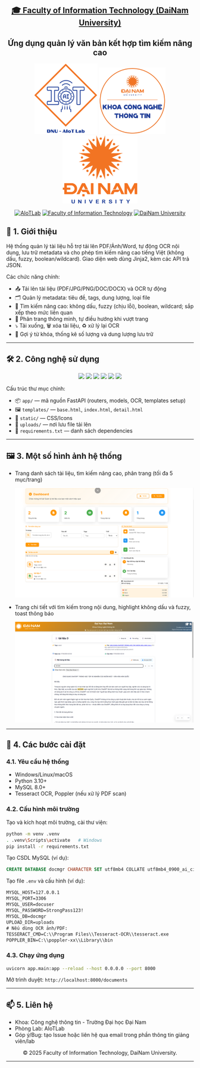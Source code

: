 <h2 align="center">
    <a href="https://dainam.edu.vn/vi/khoa-cong-nghe-thong-tin">
    🎓 Faculty of Information Technology (DaiNam University)
    </a>
</h2>
<h2 align="center">
   Ứng dụng quản lý văn bản kết hợp tìm kiếm nâng cao
</h2>
<div align="center">
    <p align="center">
        <img src="docs/aiotlab_logo.png" alt="AIoTLab Logo" width="170"/>
        <img src="docs/fitdnu_logo.png" alt="AIoTLab Logo" width="180"/>
        <img src="docs/dnu_logo.png" alt="DaiNam University Logo" width="200"/>
    </p>

[![AIoTLab](https://img.shields.io/badge/AIoTLab-green?style=for-the-badge)](https://www.facebook.com/DNUAIoTLab)
[![Faculty of Information Technology](https://img.shields.io/badge/Faculty%20of%20Information%20Technology-blue?style=for-the-badge)](https://dainam.edu.vn/vi/khoa-cong-nghe-thong-tin)
[![DaiNam University](https://img.shields.io/badge/DaiNam%20University-orange?style=for-the-badge)](https://dainam.edu.vn)
</div>

## 📖 1. Giới thiệu

Hệ thống quản lý tài liệu hỗ trợ tải lên PDF/Ảnh/Word, tự động OCR nội dung, lưu trữ metadata và cho phép tìm kiếm nâng cao tiếng Việt (không dấu, fuzzy, boolean/wildcard). Giao diện web dùng Jinja2, kèm các API trả JSON.

Các chức năng chính:
- 📤 Tải lên tài liệu (PDF/JPG/PNG/DOC/DOCX) và OCR tự động
- 🗂️ Quản lý metadata: tiêu đề, tags, dung lượng, loại file
- 🔎 Tìm kiếm nâng cao: không dấu, fuzzy (chịu lỗi), boolean, wildcard; sắp xếp theo mức liên quan
- 🧭 Phân trang thông minh, tự điều hướng khi vượt trang
- ⤵️ Tải xuống, 🗑️ xóa tài liệu, ♻️ xử lý lại OCR
- 🧾 Gợi ý từ khóa, thống kê số lượng và dung lượng lưu trữ

---

## 🛠️ 2. Công nghệ sử dụng

<p align="center">
  <img src="https://img.shields.io/badge/FastAPI-009688?style=for-the-badge&logo=fastapi&logoColor=white" />
  <img src="https://img.shields.io/badge/Python-3.10%2B-3776AB?style=for-the-badge&logo=python&logoColor=white" />
  <img src="https://img.shields.io/badge/MySQL-8.0%2B-4479A1?style=for-the-badge&logo=mysql&logoColor=white" />
  <img src="https://img.shields.io/badge/SQLAlchemy-1.4%2B-4E8EA2?style=for-the-badge&logo=python&logoColor=white" />
  <img src="https://img.shields.io/badge/TesseractOCR-Python-5A0FC8?style=for-the-badge" />
  <img src="https://img.shields.io/badge/Jinja2-Templates-DD4B39?style=for-the-badge&logo=jinja&logoColor=white" />
</p>

Cấu trúc thư mục chính:
- 📦 `app/` — mã nguồn FastAPI (routers, models, OCR, templates setup)
- 🖼️ `templates/` — `base.html`, `index.html`, `detail.html`
- 🎨 `static/` — CSS/Icons
- 📁 `uploads/` — nơi lưu file tải lên
- 📄 `requirements.txt` — danh sách dependencies

---

## 🖼️ 3. Một số hình ảnh hệ thống

- Trang danh sách tài liệu, tìm kiếm nâng cao, phân trang (tối đa 5 mục/trang)

  ![Server GUI](docs/quanly.png)
  
- Trang chi tiết với tìm kiếm trong nội dung, highlight không dấu và fuzzy, toast thông báo

  ![Server GUI](docs/chitiet.png)

---

## 🧭 4. Các bước cài đặt

### 4.1. Yêu cầu hệ thống
- Windows/Linux/macOS
- Python 3.10+
- MySQL 8.0+
- Tesseract OCR, Poppler (nếu xử lý PDF scan)

### 4.2. Cấu hình môi trường
Tạo và kích hoạt môi trường, cài thư viện:
```bash
python -m venv .venv
. .venv\Scripts\activate   # Windows
pip install -r requirements.txt
```

Tạo CSDL MySQL (ví dụ):
```sql
CREATE DATABASE docmgr CHARACTER SET utf8mb4 COLLATE utf8mb4_0900_ai_ci;
```

Tạo file `.env` và cấu hình (ví dụ):
```
MYSQL_HOST=127.0.0.1
MYSQL_PORT=3306
MYSQL_USER=docuser
MYSQL_PASSWORD=StrongPass123!
MYSQL_DB=docmgr
UPLOAD_DIR=uploads
# Nếu dùng OCR ảnh/PDF:
TESSERACT_CMD=C:\\Program Files\\Tesseract-OCR\\tesseract.exe
POPPLER_BIN=C:\\poppler-xx\\Library\\bin
```

### 4.3. Chạy ứng dụng
```bash
uvicorn app.main:app --reload --host 0.0.0.0 --port 8000
```
Mở trình duyệt: `http://localhost:8000/documents`

---

## 📫 5. Liên hệ
- Khoa: Công nghệ thông tin - Trường Đại học Đại Nam
- Phòng Lab: AIoTLab
- Góp ý/Bug: tạo Issue hoặc liên hệ qua email trong phần thông tin giảng viên/lab

<p align="center">© 2025 Faculty of Information Technology, DaiNam University.</p>

---
